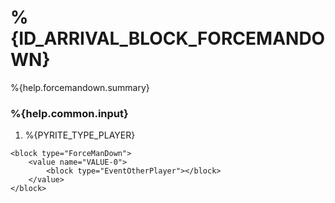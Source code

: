 # %{ID_ARRIVAL_BLOCK_FORCEMANDOWN}

%{help.forcemandown.summary}

### %{help.common.input}

1. %{PYRITE_TYPE_PLAYER}

```
<block type="ForceManDown">
    <value name="VALUE-0">
        <block type="EventOtherPlayer"></block>
    </value>
</block>
```